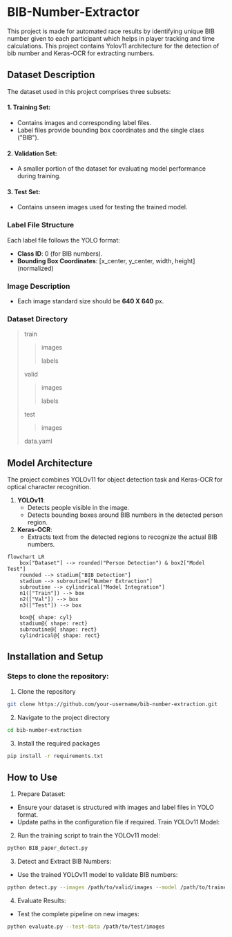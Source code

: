 # BIB-Number-Extractor
This project is made for automated race results by identifying unique BIB number given to each participant which helps in player tracking and time calculations. This project contains Yolov11 architecture for the detection of bib number and Keras-OCR for extracting numbers.

## Dataset Description
The dataset used in this project comprises three subsets:
#### 1. Training Set:

  * Contains images and corresponding label files.
  * Label files provide bounding box coordinates and the single class ("BIB").
#### 2. Validation Set:

  * A smaller portion of the dataset for evaluating model performance during training.
#### 3. Test Set:

  * Contains unseen images used for testing the trained model.

### Label File Structure
Each label file follows the YOLO format:

* __Class ID__: 0 (for BIB numbers).
* __Bounding Box Coordinates__: [x_center, y_center, width, height] (normalized)

### Image Description
* Each image standard size should be __640 X 640__ px.

### Dataset Directory
> train
> > images
> > 
> > labels
> > 
> valid
> > images
> > 
> > labels
> > 
> test
> > images
> > 
> data.yaml

## Model Architecture
The project combines YOLOv11 for object detection task and Keras-OCR for optical character recognition.
1. __YOLOv11__:
    * Detects people visible in the image.
    * Detects bounding boxes around BIB numbers in the detected person region.
2. __Keras-OCR__:
    * Extracts text from the detected regions to recognize the actual BIB numbers.
```mermaid
flowchart LR
    box["Dataset"] --> rounded("Person Detection") & box2["Model Test"]
    rounded --> stadium["BIB Detection"]
    stadium --> subroutine["Number Extraction"]
    subroutine --> cylindrical["Model Integration"]
    n1(["Train"]) --> box
    n2(["Val"]) --> box
    n3(["Test"]) --> box

    box@{ shape: cyl}
    stadium@{ shape: rect}
    subroutine@{ shape: rect}
    cylindrical@{ shape: rect}
```
## Installation and Setup
### Steps to clone the repository:
1. Clone the repository
```bash
git clone https://github.com/your-username/bib-number-extraction.git
```
2. Navigate to the project directory
```bash
cd bib-number-extraction
```
3. Install the required packages
```bash
pip install -r requirements.txt
```
## How to Use
1. Prepare Dataset:

  * Ensure your dataset is structured with images and label files in YOLO format.
  * Update paths in the configuration file if required.
Train YOLOv11 Model:

2. Run the training script to train the YOLOv11 model:
```bash
python BIB_paper_detect.py
```
3. Detect and Extract BIB Numbers:

  * Use the trained YOLOv11 model to validate BIB numbers:
```bash
python detect.py --images /path/to/valid/images --model /path/to/trained-model
```
4. Evaluate Results:

  * Test the complete pipeline on new images:
```bash
python evaluate.py --test-data /path/to/test/images
```
